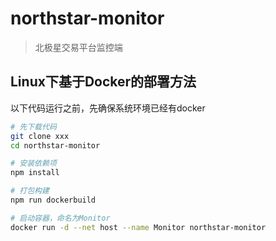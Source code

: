 # northstar-monitor

> 北极星交易平台监控端

## Linux下基于Docker的部署方法

以下代码运行之前，先确保系统环境已经有docker

``` bash
# 先下载代码
git clone xxx
cd northstar-monitor

# 安装依赖项
npm install

# 打包构建
npm run dockerbuild

# 启动容器，命名为Monitor
docker run -d --net host --name Monitor northstar-monitor
```

